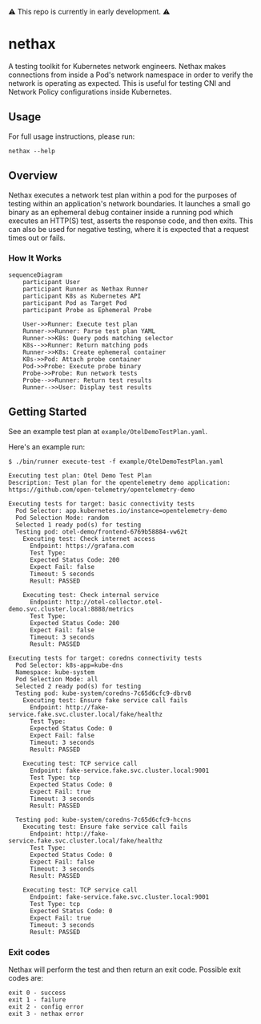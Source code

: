 ⚠️ This repo is currently in early development. ⚠️

# nethax
A testing toolkit for Kubernetes network engineers. Nethax makes connections from inside a Pod's network namespace in order to verify the network is operating as expected. This is useful for testing CNI and Network Policy configurations inside Kubernetes.

## Usage
For full usage instructions, please run:
```
nethax --help
```

## Overview
Nethax executes a network test plan within a pod for the purposes of testing within an application's network boundaries. It launches a small go binary as an ephemeral debug container inside a running pod which executes an HTTP(S) test, asserts the response code, and then exits. This can also be used for negative testing, where it is expected that a request times out or fails.

### How It Works

```mermaid
sequenceDiagram
    participant User
    participant Runner as Nethax Runner
    participant K8s as Kubernetes API
    participant Pod as Target Pod
    participant Probe as Ephemeral Probe

    User->>Runner: Execute test plan
    Runner->>Runner: Parse test plan YAML
    Runner->>K8s: Query pods matching selector
    K8s-->>Runner: Return matching pods
    Runner->>K8s: Create ephemeral container
    K8s->>Pod: Attach probe container
    Pod->>Probe: Execute probe binary
    Probe->>Probe: Run network tests
    Probe-->>Runner: Return test results
    Runner-->>User: Display test results
```

## Getting Started
See an example test plan at `example/OtelDemoTestPlan.yaml`.

Here's an example run:
```ShellSession
$ ./bin/runner execute-test -f example/OtelDemoTestPlan.yaml

Executing test plan: Otel Demo Test Plan
Description: Test plan for the opentelemetry demo application: https://github.com/open-telemetry/opentelemetry-demo

Executing tests for target: basic connectivity tests
  Pod Selector: app.kubernetes.io/instance=opentelemetry-demo
  Pod Selection Mode: random
  Selected 1 ready pod(s) for testing
  Testing pod: otel-demo/frontend-6769b58884-vw62t
    Executing test: Check internet access
      Endpoint: https://grafana.com
      Test Type:
      Expected Status Code: 200
      Expect Fail: false
      Timeout: 5 seconds
      Result: PASSED

    Executing test: Check internal service
      Endpoint: http://otel-collector.otel-demo.svc.cluster.local:8888/metrics
      Test Type:
      Expected Status Code: 200
      Expect Fail: false
      Timeout: 3 seconds
      Result: PASSED

Executing tests for target: coredns connectivity tests
  Pod Selector: k8s-app=kube-dns
  Namespace: kube-system
  Pod Selection Mode: all
  Selected 2 ready pod(s) for testing
  Testing pod: kube-system/coredns-7c65d6cfc9-dbrv8
    Executing test: Ensure fake service call fails
      Endpoint: http://fake-service.fake.svc.cluster.local/fake/healthz
      Test Type:
      Expected Status Code: 0
      Expect Fail: false
      Timeout: 3 seconds
      Result: PASSED

    Executing test: TCP service call
      Endpoint: fake-service.fake.svc.cluster.local:9001
      Test Type: tcp
      Expected Status Code: 0
      Expect Fail: true
      Timeout: 3 seconds
      Result: PASSED

  Testing pod: kube-system/coredns-7c65d6cfc9-hccns
    Executing test: Ensure fake service call fails
      Endpoint: http://fake-service.fake.svc.cluster.local/fake/healthz
      Test Type:
      Expected Status Code: 0
      Expect Fail: false
      Timeout: 3 seconds
      Result: PASSED

    Executing test: TCP service call
      Endpoint: fake-service.fake.svc.cluster.local:9001
      Test Type: tcp
      Expected Status Code: 0
      Expect Fail: true
      Timeout: 3 seconds
      Result: PASSED
```

### Exit codes

Nethax will perform the test and then return an exit code. Possible exit codes are:
```
exit 0 - success
exit 1 - failure
exit 2 - config error
exit 3 - nethax error
```
